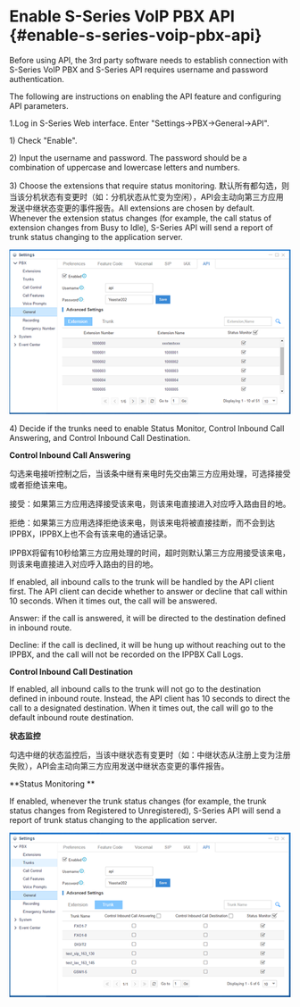 # Enable S-Series VoIP PBX API {#enable-s-series-voip-pbx-api}

Before using API, the 3rd party software needs to establish connection with S-Series VoIP PBX and S-Series API requires username and password authentication.

The following are instructions on enabling the API feature and configuring API parameters.

1.Log in S-Series Web interface. Enter "Settings-&gt;PBX-&gt;General-&gt;API".

1\) Check "Enable".

2\) Input the username and password. The password should be a combination of uppercase and lowercase letters and numbers.

3\) Choose the extensions that require status monitoring. 默认所有都勾选，则当该分机状态有变更时（如：分机状态从忙变为空闲），API会主动向第三方应用发送中继状态变更的事件报告。All extensions are chosen by default. Whenever the extension status changes \(for example,  the call status of extension changes from Busy to Idle\),  S-Series API will send a report of trunk status changing to the application server.

![](/assets/3.png)

4\) Decide if the trunks need to enable Status Monitor, Control Inbound Call Answering, and Control Inbound Call Destination.

**Control Inbound Call Answering**

勾选来电接听控制之后，当该条中继有来电时先交由第三方应用处理，可选择接受或者拒绝该来电。

接受：如果第三方应用选择接受该来电，则该来电直接进入对应呼入路由目的地。

拒绝：如果第三方应用选择拒绝该来电，则该来电将被直接挂断，而不会到达IPPBX，IPPBX上也不会有该来电的通话记录。

IPPBX将留有10秒给第三方应用处理的时间，超时则默认第三方应用接受该来电，则该来电直接进入对应呼入路由的目的地。

If enabled, all inbound calls to the trunk will be handled by the API client first. The API client can decide whether to answer or decline that call within 10 seconds. When it times out, the call will be answered.

Answer: if the call is answered,  it will be directed to the destination defined in inbound route.

Decline: if the call is declined, it will be hung up without reaching out to the IPPBX, and the call will not be recorded on the IPPBX Call Logs.

**Control Inbound Call Destination**

If enabled, all inbound calls to the trunk will not go to the destination defined in inbound route. Instead, the API client has 10 seconds to direct the call to a designated destination. When it times out, the call will go to the default inbound route destination.

**状态监控**

勾选中继的状态监控后，当该中继状态有变更时（如：中继状态从注册上变为注册失败），API会主动向第三方应用发送中继状态变更的事件报告。

**Status Monitoring **

If enabled, whenever the trunk status changes \(for example, the trunk status changes from Registered to Unregistered\), S-Series API will send a report of trunk status changing to the application server.

![](/assets/4.png)

